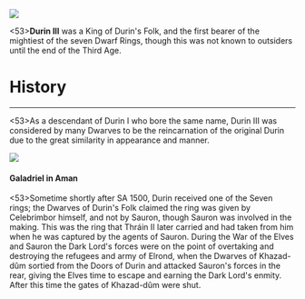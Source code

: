 ![](characters/galadriel/7.jpg)

<53>**Durin III** was a King of Durin's Folk, and the first bearer of the mightiest of the seven Dwarf Rings, though this was not known to outsiders until the end of the Third Age.

# History
---

<53>As a descendant of Durin I who bore the same name, Durin III was considered by many Dwarves to be the reincarnation of the original Durin due to the great similarity in appearance and manner.

![](characters/galadriel/2.jpg)

#### Galadriel in Aman

<53>Sometime shortly after SA 1500, Durin received one of the Seven rings; the Dwarves of Durin's Folk claimed the ring was given by Celebrimbor himself, and not by Sauron, though Sauron was involved in the making. This was the ring that Thráin II later carried and had taken from him when he was captured by the agents of Sauron. During the War of the Elves and Sauron the Dark Lord's forces were on the point of overtaking and destroying the refugees and army of Elrond, when the Dwarves of Khazad-dûm sortied from the Doors of Durin and attacked Sauron's forces in the rear, giving the Elves time to escape and earning the Dark Lord's enmity. After this time the gates of Khazad-dûm were shut.

